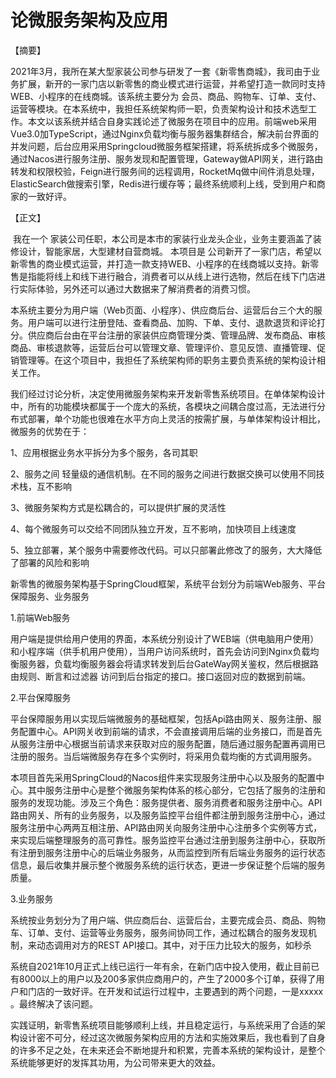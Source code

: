 # 论微服务架构及应用

【摘要】

2021年3月，我所在某大型家装公司参与研发了一套《新零售商城》，我司由于业务扩展，新开的一家门店以新零售的商业模式进行运营，并希望打造一款同时支持WEB、小程序的在线商城。该系统主要分为  会员、商品、购物车、订单、支付、运营等模块。在本系统中，我担任系统架构师一职，负责架构设计和技术选型工作。本文以该系统并结合自身实践论述了微服务在项目中的应用。前端web采用Vue3.0加TypeScript，通过Nginx负载均衡与服务器集群结合，解决前台界面的并发问题，后台应用采用Springcloud微服务框架搭建，将系统拆成多个微服务，通过Nacos进行服务注册、服务发现和配置管理，Gateway做API网关，进行路由转发和权限校验，Feign进行服务间的远程调用，RocketMq做中间件消息处理，ElasticSearch做搜索引擎，Redis进行缓存等；最终系统顺利上线，受到用户和商家的一致好评。

【正文】

​     我在一个 家装公司任职，本公司是本市的家装行业龙头企业，业务主要涵盖了装修设计，智能家居，大型建材自营商城。 本项目是 公司新开了一家门店，希望以新零售的商业模式运营，并打造一款支持WEB、小程序的在线商城以支持。新零售是指能将线上和线下进行融合，消费者可以从线上进行选物，然后在线下门店进行实际体验，另外还可以通过大数据来了解消费者的消费习惯。

  本系统主要分为用户端（Web页面、小程序）、供应商后台、运营后台三个大的服务。用户端可以进行注册登陆、查看商品、加购、下单、支付、退款退货和评论打分。供应商后台由在平台注册的家装供应商管理分类、管理品牌、发布商品、审核商品、审核退款等，运营后台可以管理文章、管理评价、意见反馈、直播管理、促销管理等。在这个项目中，我担任了系统架构师的职务主要负责系统的架构设计相关工作。

  我们经过讨论分析，决定使用微服务架构来开发新零售系统项目。在单体架构设计中，所有的功能模块都属于一个庞大的系统，各模块之间耦合度过高，无法进行分布式部署，单个功能也很难在水平方向上灵活的按需扩展，与单体架构设计相比，微服务的优势在于：

1、应用根据业务水平拆分为多个服务，各司其职

2、服务之间 轻量级的通信机制。在不同的服务之间进行数据交换可以使用不同技术栈，互不影响

3、微服务架构方式是松耦合的，可以提供扩展的灵活性

4、每个微服务可以交给不同团队独立开发，互不影响，加快项目上线速度

5、独立部署，某个服务中需要修改代码。可以只部署此修改了的服务，大大降低了部署的风险和影响

新零售的微服务架构基于SpringCloud框架，系统平台划分为前端Web服务、平台保障服务、业务服务

1.前端Web服务

用户端是提供给用户使用的界面，本系统分别设计了WEB端（供电脑用户使用）和小程序端（供手机用户使用），当用户访问系统时，首先会访问到Nginx负载均衡服务器，负载均衡服务器会将请求转发到后台GateWay网关鉴权，然后根据路由规则、断言和过滤器 访问到后台指定的接口。接口返回对应的数据到前端。

2.平台保障服务

平台保障服务用以实现后端微服务的基础框架，包括Api路由网关、服务注册、服务配置中心。API网关收到前端的请求，不会直接调用后端的业务接口，而是首先从服务注册中心根据当前请求来获取对应的服务配置，随后通过服务配置再调用已注册的服务。当后端微服务存在多个实例时，将采用负载均衡的方式调用服务。

本项目首先采用SpringCloud的Nacos组件来实现服务注册中心以及服务的配置中心。其中服务注册中心是整个微服务架构体系的核心部分，它包括了服务的注册和服务的发现功能。涉及三个角色：服务提供者、服务消费者和服务注册中心。API路由网关、所有的业务服务，以及服务监控平台组件都注册到服务注册中心，通过服务注册中心两两互相注册、API路由网关向服务注册中心注册多个实例等方式，来实现后端整理服务的高可靠性。服务监控平台通过注册到服务注册中心，获取所有注册到服务注册中心的后端业务服务，从而监控到所有后端业务服务的运行状态信息，最后收集并展示整个微服务系统的运行状态，更进一步保证整个后端的服务质量。

3.业务服务

系统按业务划分为了用户端、供应商后台、运营后台，主要完成会员、商品、购物车、订单、支付、运营等业务服务，服务间协同工作，通过松耦合的服务发现机制，来动态调用对方的REST API接口。其中，对于压力比较大的服务，如秒杀

系统自2021年10月正式上线已运行一年有余，在新门店中投入使用，截止目前已有8000以上的用户以及200多家供应商用户的，产生了2000多个订单，获得了用户和门店的一致好评。在开发和试运行过程中，主要遇到的两个问题，一是xxxxx 。最终解决了该问题。

实践证明，新零售系统项目能够顺利上线，并且稳定运行，与系统采用了合适的架构设计密不可分，经过这次微服务架构应用的方法和实施效果后，我也看到了自身的许多不足之处，在未来还会不断地提升和积累，完善本系统的架构设计，是整个系统能够更好的发挥其功用，为公司带来更大的效益。





